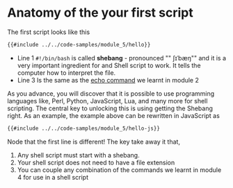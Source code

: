 # Anatomy of the your first script

The first script looks like this

```sh
{{#include ../../code-samples/module_5/hello}}
```

- Line <span class="line-number">1</span> `#!/bin/bash` is called **shebang** -
  pronounced "" ʃɪˈbæŋ"" and it is a very important ingredient for and Shell
  script to work. It tells the computer how to interpret the file.
- Line <span class="line-number">3</span> Is the same as the
  [echo command](../../module_4/commands/echo.md) we learnt in module 2

As you advance, you will discover that it is possible to use programming
languages like, Perl, Python, JavaScript, Lua, and many more for shell
scripting. The central key to unlocking this is using getting the Shebang right.
As an example, the example above can be rewritten in JavaScript as

```sh
{{#include ../../code-samples/module_5/hello-js}}
```

Node that the first line is different! The key take away it that,

1. Any shell script must start with a shebang.
2. Your shell script does not need to have a file extension
3. You can couple any combination of the commands we learnt in module 4 for use
   in a shell script
